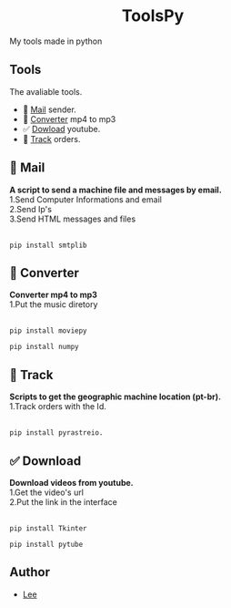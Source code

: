 <h1 style="text-align: center ;">ToolsPy</h1>
<pstyle="text-align: center ;">My tools made in python</p>

## Tools
The avaliable tools.
- 📧 <a href="https://github.com/vLeeH/ToolsPy/blob/main/Mail/mail.py">Mail</a> sender.
- 🎵 <a href="https://github.com/vLeeH/ToolsPy/blob/main/Converter/converter.py">Converter</a> mp4 to mp3 
- ✅ <a href="https://github.com/vLeeH/ToolsPy/blob/main/Download/download.pyw">Dowload</a> youtube. 
- 🎯 <a href="https://github.com/vLeeH/ToolsPy/blob/main/Track/track.py">Track</a> orders.

## 📧 Mail 
**A script to send a machine file and messages by email.** <br>
1.Send Computer Informations and email <br>
2.Send Ip's <br>
3.Send HTML messages and files <br>
<br>
```
pip install smtplib
```

## 🎵 Converter
**Converter mp4 to mp3** <br>
1.Put the music diretory<br>
<br>
```
pip install moviepy
```
```
pip install numpy 
```

## 🎯 Track 
**Scripts to get the geographic machine location (pt-br).** <br>
1.Track orders with the Id.<br>
<br>
```
pip install pyrastreio.
```

## ✅ Download
**Download videos from youtube.** <br>
1.Get the video's url  <br>
2.Put the link in the interface<br>
<br>
```
pip install Tkinter
```
```
pip install pytube
```

## Author 
- <a href="https://github.com/vLeeH">Lee</a>
